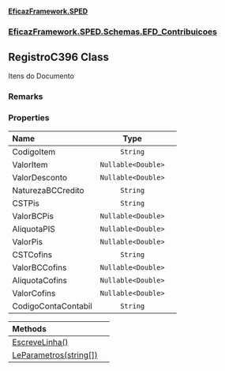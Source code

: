 #### [EficazFramework.SPED](EficazFrameworkSPED.md 'EficazFramework SPED')
### [EficazFramework.SPED.Schemas.EFD_Contribuicoes](EficazFramework.SPED.Schemas.EFD_Contribuicoes.md 'EficazFramework.SPED.Schemas.EFD_Contribuicoes')

## RegistroC396 Class

Itens do Documento

### Remarks
### Properties

| Name | Type | |
| :--- | :---: | :--- |
| CodigoItem | `String` |  |
| ValorItem | `Nullable<Double>` |  |
| ValorDesconto | `Nullable<Double>` |  |
| NaturezaBCCredito | `String` |  |
| CSTPis | `String` |  |
| ValorBCPis | `Nullable<Double>` |  |
| AliquotaPIS | `Nullable<Double>` |  |
| ValorPis | `Nullable<Double>` |  |
| CSTCofins | `String` |  |
| ValorBCCofins | `Nullable<Double>` |  |
| AliquotaCofins | `Nullable<Double>` |  |
| ValorCofins | `Nullable<Double>` |  |
| CodigoContaContabil | `String` |  |

| Methods | |
| :--- | :--- |
| [EscreveLinha()](EficazFramework.SPED.Schemas.EFD_Contribuicoes/RegistroC396/EscreveLinha().md 'EficazFramework.SPED.Schemas.EFD_Contribuicoes.RegistroC396.EscreveLinha()') | |
| [LeParametros(string[])](EficazFramework.SPED.Schemas.EFD_Contribuicoes/RegistroC396/LeParametros(string[]).md 'EficazFramework.SPED.Schemas.EFD_Contribuicoes.RegistroC396.LeParametros(string[])') | |
